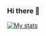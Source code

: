 ### Hi there 👋

[![My stats](https://github-readme-stats.vercel.app/api?username=savvy&bg_color=212121&text_color=eeeeee&title_color=#3498db&border_color=#3498db&icon_color=#3498db&show_icons=true&count_private=true)](https://github.com/anuraghazra/github-readme-stats)

<!--
**Savvy/savvy** is a ✨ _special_ ✨ repository because its `README.md` (this file) appears on your GitHub profile.

Here are some ideas to get you started:

- 🔭 I’m currently working on ...
- 🌱 I’m currently learning ...
- 👯 I’m looking to collaborate on ...
- 🤔 I’m looking for help with ...
- 💬 Ask me about ...
- 📫 How to reach me: ...
- 😄 Pronouns: ...
- ⚡ Fun fact: ...
-->
